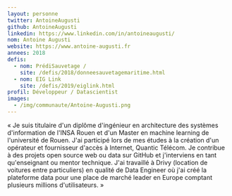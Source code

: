 ```yaml
---
layout: personne
twitter: AntoineAugusti
github: AntoineAugusti
linkedin: https://www.linkedin.com/in/antoineaugusti/
nom: Antoine Augusti
website: https://www.antoine-augusti.fr
annees: 2018
defis: 
  - nom: PrédiSauvetage /
    site: /defis/2018/donneesauvetagemaritime.html
  - nom: EIG Link
    site: /defis/2019/eiglink.html
profil: Développeur / Datascientist
images:
  - /img/communaute/Antoine-Augusti.png
---
```


« Je suis titulaire d'un diplôme d'ingénieur en architecture des
systèmes d'information de l'INSA Rouen et d'un Master en machine
learning de l'université de Rouen. J'ai participé lors de mes études à
la création d'un opérateur et fournisseur d'accès à Internet, Quantic
Télécom. Je contribue à des projets open source web ou data sur GitHub
et j'interviens en tant qu'enseignant ou mentor technique. J'ai
travaillé à Drivy (location de voitures entre particuliers) en qualité
de Data Engineer où j'ai créé la plateforme data pour une place de
marché leader en Europe comptant plusieurs millions d'utilisateurs.  »
